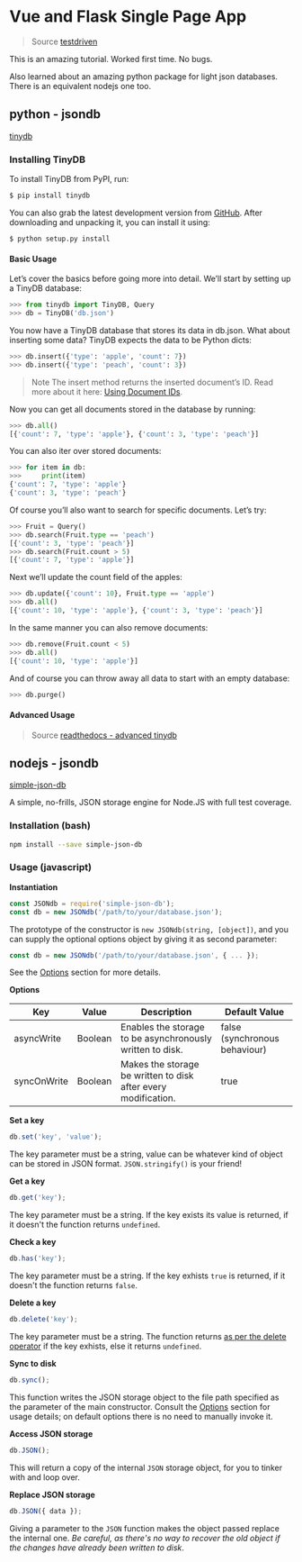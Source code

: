 # Vue and Flask Single Page App

>Source [testdriven](https://testdriven.io/blog/developing-a-single-page-app-with-flask-and-vuejs/)

This is an amazing tutorial. Worked first time. No bugs.

Also learned about an amazing python package for light json databases. There is an equivalent nodejs one too.

## python - jsondb
[tinydb](https://tinydb.readthedocs.io/en/latest/getting-started.html)

### Installing TinyDB

To install TinyDB from PyPI, run:
```bash
$ pip install tinydb
```

You can also grab the latest development version from [GitHub](http://github.com/msiemens/tinydb/). After downloading and unpacking it, you can install it using:
```
$ python setup.py install
```

#### Basic Usage

Let’s cover the basics before going more into detail. We’ll start by setting up a TinyDB database:
```python
>>> from tinydb import TinyDB, Query
>>> db = TinyDB('db.json')
```
You now have a TinyDB database that stores its data in db.json. What about inserting some data? TinyDB expects the data to be Python dicts:
```python
>>> db.insert({'type': 'apple', 'count': 7})
>>> db.insert({'type': 'peach', 'count': 3})
```

>Note
The insert method returns the inserted document’s ID. Read more about it here: [Using Document IDs](https://tinydb.readthedocs.io/en/latest/usage.html#document-ids).

Now you can get all documents stored in the database by running:
```python
>>> db.all()
[{'count': 7, 'type': 'apple'}, {'count': 3, 'type': 'peach'}]
```

You can also iter over stored documents:
```python
>>> for item in db:
>>>     print(item)
{'count': 7, 'type': 'apple'}
{'count': 3, 'type': 'peach'}
```

Of course you’ll also want to search for specific documents. Let’s try:
```python
>>> Fruit = Query()
>>> db.search(Fruit.type == 'peach')
[{'count': 3, 'type': 'peach'}]
>>> db.search(Fruit.count > 5)
[{'count': 7, 'type': 'apple'}]
```

Next we’ll update the count field of the apples:
```python
>>> db.update({'count': 10}, Fruit.type == 'apple')
>>> db.all()
[{'count': 10, 'type': 'apple'}, {'count': 3, 'type': 'peach'}]
```

In the same manner you can also remove documents:
```python
>>> db.remove(Fruit.count < 5)
>>> db.all()
[{'count': 10, 'type': 'apple'}]
```
And of course you can throw away all data to start with an empty database:
```python
>>> db.purge()
```
#### Advanced Usage

>Source [readthedocs - advanced tinydb](https://tinydb.readthedocs.io/en/latest/usage.html)


## nodejs - jsondb
[simple-json-db](https://www.npmjs.com/package/simple-json-db)

A simple, no-frills, JSON storage engine for Node.JS with full test coverage.

### Installation (bash)
```bash
npm install --save simple-json-db
```

### Usage (javascript)
**Instantiation**
```js
const JSONdb = require('simple-json-db');
const db = new JSONdb('/path/to/your/database.json');
```

The prototype of the constructor is ```new JSONdb(string, [object])```, and you can supply the optional options object by giving it as second parameter:
```js
const db = new JSONdb('/path/to/your/database.json', { ... });
```
See the [Options](https://www.npmjs.com/package/simple-json-db#options) section for more details.

**Options**

| **Key**         | **Value**   | **Description**                                                    | **Default Value**                 |
|-----------------|-------------|--------------------------------------------------------------------|-----------------------------------|
| asyncWrite      | Boolean     | Enables the storage to be asynchronously written to disk.          | false (synchronous behaviour)     |
| syncOnWrite     | Boolean     | Makes the storage be written to disk after every modification.     | true                              |

**Set a key**
```js
db.set('key', 'value');
```

The key parameter must be a string, value can be whatever kind of object can be stored in JSON format. ```JSON.stringify()``` is your friend!

**Get a key**
```js
db.get('key');
```

The key parameter must be a string. If the key exists its value is returned, if it doesn't the function returns ```undefined```.

**Check a key**
```js
db.has('key');
```

The key parameter must be a string. If the key exhists ```true``` is returned, if it doesn't the function returns ```false```.

**Delete a key**
```js
db.delete('key');
```

The key parameter must be a string. The function returns [as per the delete operator](https://developer.mozilla.org/en-US/docs/Web/JavaScript/Reference/Operators/delete#Return_value) if the key exhists, else it returns ```undefined```.

**Sync to disk**
```js
db.sync();
```

This function writes the JSON storage object to the file path specified as the parameter of the main constructor. Consult the [Options](https://www.npmjs.com/package/simple-json-db#options) section for usage details; on default options there is no need to manually invoke it.

**Access JSON storage**
```js
db.JSON();
```

This will return a copy of the internal ```JSON``` storage object, for you to tinker with and loop over.

**Replace JSON storage**
```js
db.JSON({ data });
```

Giving a parameter to the ```JSON``` function makes the object passed replace the internal one. *Be careful, as there's no way to recover the old object if the changes have already been written to disk*.